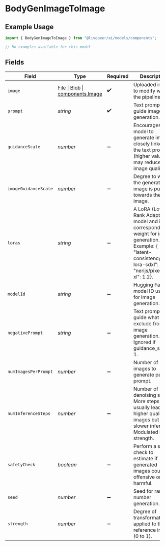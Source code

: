 # BodyGenImageToImage

## Example Usage

```typescript
import { BodyGenImageToImage } from "@livepeer/ai/models/components";

// No examples available for this model
```

## Fields

| Field                                                                                                                                                                                | Type                                                                                                                                                                                 | Required                                                                                                                                                                             | Description                                                                                                                                                                          |
| ------------------------------------------------------------------------------------------------------------------------------------------------------------------------------------ | ------------------------------------------------------------------------------------------------------------------------------------------------------------------------------------ | ------------------------------------------------------------------------------------------------------------------------------------------------------------------------------------ | ------------------------------------------------------------------------------------------------------------------------------------------------------------------------------------ |
| `image`                                                                                                                                                                              | [File](https://developer.mozilla.org/en-US/docs/Web/API/File) \| [Blob](https://developer.mozilla.org/en-US/docs/Web/API/Blob) \| [components.Image](../../models/components/image.md) | :heavy_check_mark:                                                                                                                                                                   | Uploaded image to modify with the pipeline.                                                                                                                                          |
| `prompt`                                                                                                                                                                             | *string*                                                                                                                                                                             | :heavy_check_mark:                                                                                                                                                                   | Text prompt(s) to guide image generation.                                                                                                                                            |
| `guidanceScale`                                                                                                                                                                      | *number*                                                                                                                                                                             | :heavy_minus_sign:                                                                                                                                                                   | Encourages model to generate images closely linked to the text prompt (higher values may reduce image quality).                                                                      |
| `imageGuidanceScale`                                                                                                                                                                 | *number*                                                                                                                                                                             | :heavy_minus_sign:                                                                                                                                                                   | Degree to which the generated image is pushed towards the initial image.                                                                                                             |
| `loras`                                                                                                                                                                              | *string*                                                                                                                                                                             | :heavy_minus_sign:                                                                                                                                                                   | A LoRA (Low-Rank Adaptation) model and its corresponding weight for image generation. Example: { "latent-consistency/lcm-lora-sdxl": 1.0, "nerijs/pixel-art-xl": 1.2}.               |
| `modelId`                                                                                                                                                                            | *string*                                                                                                                                                                             | :heavy_minus_sign:                                                                                                                                                                   | Hugging Face model ID used for image generation.                                                                                                                                     |
| `negativePrompt`                                                                                                                                                                     | *string*                                                                                                                                                                             | :heavy_minus_sign:                                                                                                                                                                   | Text prompt(s) to guide what to exclude from image generation. Ignored if guidance_scale < 1.                                                                                        |
| `numImagesPerPrompt`                                                                                                                                                                 | *number*                                                                                                                                                                             | :heavy_minus_sign:                                                                                                                                                                   | Number of images to generate per prompt.                                                                                                                                             |
| `numInferenceSteps`                                                                                                                                                                  | *number*                                                                                                                                                                             | :heavy_minus_sign:                                                                                                                                                                   | Number of denoising steps. More steps usually lead to higher quality images but slower inference. Modulated by strength.                                                             |
| `safetyCheck`                                                                                                                                                                        | *boolean*                                                                                                                                                                            | :heavy_minus_sign:                                                                                                                                                                   | Perform a safety check to estimate if generated images could be offensive or harmful.                                                                                                |
| `seed`                                                                                                                                                                               | *number*                                                                                                                                                                             | :heavy_minus_sign:                                                                                                                                                                   | Seed for random number generation.                                                                                                                                                   |
| `strength`                                                                                                                                                                           | *number*                                                                                                                                                                             | :heavy_minus_sign:                                                                                                                                                                   | Degree of transformation applied to the reference image (0 to 1).                                                                                                                    |